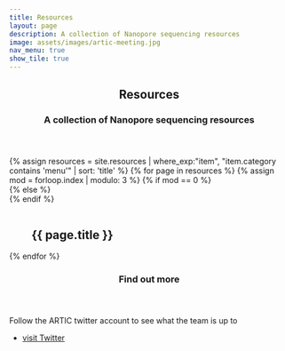 ```yaml
---
title: Resources
layout: page
description: A collection of Nanopore sequencing resources
image: assets/images/artic-meeting.jpg
nav_menu: true
show_tile: true
---
```


<!-- Main -->
<div id="main" class="alt">
	<!-- Content -->
	<section id="one">
		<div class="inner">
			<header class="major">
				<h1>Resources</h1>
				<h3 id="content">A collection of Nanopore sequencing resources</h3>
			</header>
		</div>
</section>

<section id="content" class="spotlights">
	<div class="inner">
		<div class="box alt">
			<div class="row 50% uniform">
				{% assign resources = site.resources | where_exp:"item", "item.category contains 'menu'" | sort: 'title' %}
				{% for page in resources %}
				{% assign mod = forloop.index | modulo: 3 %}
				{% if mod == 0 %}
					<div class="4u$"><span class="image fit">
				{% else %}
					<div class="4u"><span class="image fit">
				{% endif %}
					<figure class="imghvr-reveal-right"><img src="{{ page.image }}" alt=""/>
						<figcaption>
							<h2>{{ page.title }}</h2>
							<!-- <p>{{ page.description }}</p> -->
						</figcaption>
						<a href="{{ page.permalink }}"></a>
					</figure>
					</span></div>
				{% endfor %}
			</div>
		</div>
	</div>
	<section>
		<!-- <a href="wp1.html" class="image">
			<img src="assets/images/mantis.jpg" alt="" data-position="center center" />
		</a> -->
		<div class="content">
			<div class="inner">
				<header class="major">
						<h1>Find out more</h1>
				</header>
				<p>Follow the ARTIC twitter account to see what the team is up to</p>
				<ul class="actions">
					<li><a href="{{ site.twitter_url }}" class="button">visit Twitter</a></li>
				</ul>
			</div>
		</div>
	</section>
</section>


